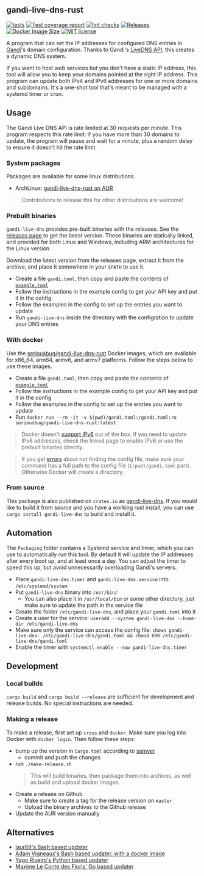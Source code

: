 ## gandi-live-dns-rust

[![tests](https://img.shields.io/github/workflow/status/SeriousBug/gandi-live-dns-rust/test?label=tests)](https://github.com/SeriousBug/gandi-live-dns-rust/actions/workflows/test.yml) [![Test coverage report](https://img.shields.io/codecov/c/github/SeriousBug/gandi-live-dns-rust)](https://codecov.io/gh/SeriousBug/gandi-live-dns-rust) [![lint checks](https://img.shields.io/github/workflow/status/SeriousBug/gandi-live-dns-rust/lint%20checks?label=lints)](https://github.com/SeriousBug/gandi-live-dns-rust/actions/workflows/lint.yml) [![Releases](https://img.shields.io/github/v/release/SeriousBug/gandi-live-dns-rust?include_prereleases)](https://github.com/SeriousBug/gandi-live-dns-rust/releases) [![Docker Image Size](https://img.shields.io/docker/image-size/seriousbug/gandi-live-dns-rust)](https://hub.docker.com/r/seriousbug/gandi-live-dns-rust) [![MIT license](https://img.shields.io/github/license/SeriousBug/gandi-live-dns-rust)](https://github.com/SeriousBug/gandi-live-dns-rust/blob/master/LICENSE.txt)

A program that can set the IP addresses for configured DNS entries in
[Gandi](https://gandi.net)'s domain configuration. Thanks to Gandi's
[LiveDNS API](https://api.gandi.net/docs/livedns/),
this creates a dynamic DNS system.

If you want to host web services but you don't have a static IP address, this
tool will allow you to keep your domains pointed at the right IP address. This
program can update both IPv4 and IPv6 addresses for one or more domains and
subdomains. It's a one-shot tool that's meant to be managed with a systemd timer
or cron.

## Usage

The Gandi Live DNS API is rate limited at 30 requests per minute. This program
respects this rate limit: if you have more than 30 domains to update, the
program will pause and wait for a minute, plus a random delay to ensure it
doesn't hit the rate limit.

### System packages

Packages are available for some linux distributions.

- ArchLinux: [gandi-live-dns-rust on AUR](https://aur.archlinux.org/packages/gandi-live-dns-rust/)

> Contributions to release this for other distributions are welcome!

### Prebuilt binaries

`gandi-live-dns` provides pre-built binaries with the releases. See the
[releases page](https://github.com/SeriousBug/gandi-live-dns-rust/releases) to
get the latest version. These binaries are statically linked, and provided for
both Linux and Windows, including ARM architectures for the Linux version.

Download the latest version from the releases page, extract it from the archive, and place it somewhere in your `$PATH` to use it.

- Create a file `gandi.toml`, then copy and paste the contents of [`example.toml`](https://raw.githubusercontent.com/SeriousBug/gandi-live-dns-rust/master/example.toml)
- Follow the instructions in the example config to get your API key and put it in the config
- Follow the examples in the config to set up the entries you want to update
- Run `gandi-live-dns` inside the directory with the configration to update your DNS entries

### With docker

Use the [seriousbug/gandi-live-dns-rust](https://hub.docker.com/r/seriousbug/gandi-live-dns-rust) Docker images, which are available for x86_64,
arm64, armv6, and armv7 platforms. Follow the steps below to use these images.

- Create a file `gandi.toml`, then copy and paste the contents of [`example.toml`](https://raw.githubusercontent.com/SeriousBug/gandi-live-dns-rust/master/example.toml)
- Follow the instructions in the example config to get your API key and put it in the config
- Follow the examples in the config to set up the entries you want to update
- Run `docker run --rm -it -v $(pwd)/gandi.toml:/gandi.toml:ro seriousbug/gandi-live-dns-rust:latest`

> Docker doesn't [support IPv6](https://docs.docker.com/config/daemon/ipv6/) out
> of the box. If you need to update IPv6 addresses, check the linked page to enable IPv6 or use the prebuilt binaries directly.

> If you get [errors](https://stackoverflow.com/questions/42248198/how-to-mount-a-single-file-in-a-volume) about not finding the config file, make sure your command
> has a full path to the config file (`$(pwd)/gandi.toml` part). Otherwise
> Docker will create a directory.

### From source

This package is also published on `crates.io` as
[gandi-live-dns](https://crates.io/crates/gandi-live-dns). If you would like to
build it from source and you have a working rust install, you can use `cargo install gandi-live-dns` to build and install it.

## Automation

The `Packaging` folder contains a Systemd service and timer, which you can use
to automatically run this tool. By default it will update the IP addresses after
every boot up, and at least once a day. You can adjust the timer to speed this
up, but avoid unnecessarily overloading Gandi's servers.

- Place `gandi-live-dns.timer` and `gandi-live-dns.service` into `/etc/systemd/system`
- Put `gandi-live-dns` binary into `/usr/bin/`
  - You can also place it in `/usr/local/bin` or some other directory, just make sure to update the path in the service file
- Create the folder `/etc/gandi-live-dns`, and place your `gandi.toml` into it
- Create a user for the service: `useradd --system gandi-live-dns --home-dir /etc/gandi-live-dns`
- Make sure only the service can access the config file: `chown gandi-live-dns: /etc/gandi-live-dns/gandi.toml && chmod 600 /etc/gandi-live-dns/gandi.toml`
- Enable the timer with `systemctl enable --now gandi-live-dns.timer`

## Development

### Local builds

`cargo build` and `cargo build --release` are sufficient for development and release builds.
No special instructions are needed.

### Making a release

To make a release, first set up `cross` and `docker`. Make sure you log into
Docker with `docker login`. Then follow these steps:

- bump up the version in `Cargo.toml` according to [semver](https://semver.org/)
  - commit and push the changes
- run `./make-release.sh`
  > This will build binaries, then package them into archives, as well as
  > build and upload docker images.
- Create a release on Github
  - Make sure to create a tag for the release version on `master`
  - Upload the binary archives to the Github release
- Update the AUR version manually

## Alternatives

- [laur89's Bash based updater](https://github.com/laur89/docker-gandi-dns-update)
- [ Adam Vigneaux's Bash based updater, with a docker image](https://github.com/AdamVig/gandi-dynamic-dns)
- [Yago Riveiro's Python based updater](https://github.com/yriveiro/giu)
- [ Maxime Le Conte des Floris' Go based updater](https://github.com/mlcdf/dyndns)
